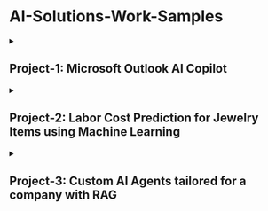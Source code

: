 # AI-Solutions-Work-Samples

<details>
<summary><h2>Project-1: Microsoft Outlook AI Copilot</h2></summary>

<img src="https://github.com/user-attachments/assets/d0e29b9b-8f5e-4e5f-86a9-9abdaaa919ae" width="100" height="100">&emsp;
<img src="https://github.com/user-attachments/assets/bcc16f6d-0aa3-48b8-b073-fc6f5cd6f5ff" width="200" height="54">&emsp; &emsp;
<img src="https://github.com/user-attachments/assets/a7933dab-8ee3-49e1-9247-6e3f41c82e0b" width="100" height="100">&emsp; &emsp;
<img src="https://github.com/user-attachments/assets/af0cee93-706e-4116-a91e-2f6253c9bb0e" width="65" height="55.5">&emsp;
<img src="https://github.com/user-attachments/assets/a6433c12-2120-4b8d-8eaa-f540b5bd306d" width="240" height="54">


### About:
Microsoft Outlook AI Copilot is a custom add-in app that integrates the capabilities of ChatGPT within the Microsoft Outlook Mail app. Specially developed for client-facing teams, this app aims to:
- Increase team members' efficiency                [saving at least 5 hours/week with AI-powered email drafting]
- Reduce a company's overall turnaround time       [enabling team members to keep track of action items with AI-powered task list generator]
- Reduce errors in written communication           [grammar and tone correction using AI]
- Enable teams to seek professional advice from AI [users can chat with the AI assistant and get advice on an email message]

As a result, this will elevate a company's customer service and enable teams to focus more on what matters.

### Samples:
<img src="https://github.com/user-attachments/assets/5a67bb6f-93f8-4657-ba6d-d9729971e71a" width="" height=""><br><br>
<img src="https://github.com/user-attachments/assets/7dfc8960-4f08-486f-9fe8-9f284f7cced8" width="" height="">
</details>



<details>
<summary><h2>Project-2: Labor Cost Prediction for Jewelry Items using Machine Learning</h2></summary>

<img src="https://github.com/user-attachments/assets/c41ac9eb-a181-436e-ae28-9164b1b1d4ff" width="130" height="100">&emsp;
<img src="https://github.com/user-attachments/assets/acc76afb-66c4-4528-95ad-532bbb9efae8" width="125" height="100">&emsp;
<img src="https://github.com/user-attachments/assets/4afeeb10-28d8-41a3-b4de-1967f05cf108" width="100" height="100">&emsp;
<img src="https://github.com/user-attachments/assets/8836fc70-2e35-43e0-a4bb-ac0674a81fde" width="180" height="110">&emsp;
<img src="https://github.com/user-attachments/assets/7bfd8d5c-5098-4c39-b40c-ee9bcec1b3f2" width="186" height="134">


### About:
This is a custom app that takes user input through a form and returns the predicted labor cost for a jewellery product with ~85%. In addition to getting AI predictions, users can also **retrain models** without any coding, **provide feedback to AI** through an intuitive interface, as well as **bulk upload new training data** as needed.

Specially developed for sales teams to quickly quote a price to customers, this app aims to:
- Increase accuracy of price quoted to customers   [making overall costs more predictable for customers]
- Increase team members' efficiency                [no more manual calculation and faster price estimation]


### Samples:
<img src="https://github.com/user-attachments/assets/f5f1a85c-8eab-4b92-805d-7779fdd49166" width="" height=""><br><br>
<img src="https://github.com/user-attachments/assets/b2b8840f-b6d5-4d21-834b-ee35c923ef91" width="" height=""><br><br>
<img src="https://github.com/user-attachments/assets/6a626f10-4675-4861-ba41-63c048b3c486" width="" height=""><br><br>
</details>



<details>
<summary><h2>Project-3: Custom AI Agents tailored for a company with RAG</h2></summary>

<img src="https://github.com/user-attachments/assets/0788c47b-d580-4789-a697-93164b3bfe7e" width="110" height="60">&emsp;&emsp;
<img src="https://github.com/user-attachments/assets/ae90f5ab-5474-4c76-87cf-cbb8035d945a" width="252" height="85">&emsp;
<img src="https://github.com/user-attachments/assets/64ed3fd6-97cb-4286-ac5f-349a974b54eb" width="200" height="120">&emsp;
<img src="https://github.com/user-attachments/assets/785541fe-9d74-4fb0-bb40-1424d1052355" width="140" height="78">&emsp;


### About:
Equipped with various tools through the [Model Context Protocol (MCP)](https://modelcontextprotocol.io/introduction), this is an intelligent AI assistant that can perform a variety of tasks for teams like **creating new entries on SAP**, **fetching documents** from an internal company database, **browsing the web autonomously for various tasks**, and can be customized for a lot more. In addition, the assitant fetches relevant company data before providing any response (through RAG).

### Samples:
<img src="https://github.com/user-attachments/assets/f5f1a85c-8eab-4b92-805d-7779fdd49166" width="" height=""><br><br>
<img src="https://github.com/user-attachments/assets/b2b8840f-b6d5-4d21-834b-ee35c923ef91" width="" height=""><br><br>
<img src="https://github.com/user-attachments/assets/6a626f10-4675-4861-ba41-63c048b3c486" width="" height=""><br><br>
</details>
